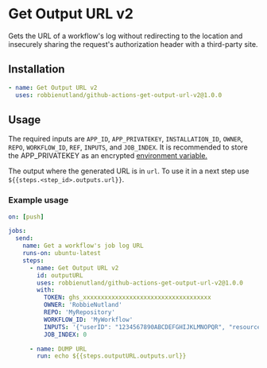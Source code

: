 # Get Output URL v2

Gets the URL of a workflow's log without redirecting to the location and insecurely sharing the request's authorization header with a third-party site.

## Installation
```yaml
- name: Get Output URL v2
  uses: robbienutland/github-actions-get-output-url-v2@1.0.0
```

## Usage

The required inputs are `APP_ID`, `APP_PRIVATEKEY`, `INSTALLATION_ID`, `OWNER`, `REPO`, `WORKFLOW_ID`, `REF`, `INPUTS`, and `JOB_INDEX`. It is recommended to store the APP_PRIVATEKEY as an encrypted [environment variable.](https://help.github.com/en/articles/virtual-environments-for-github-actions#creating-and-using-secrets-encrypted-variables)

The output where the generated URL is in `url`. To use it in a next step use `${{steps.<step_id>.outputs.url}}`.

### Example usage
```yaml
on: [push]

jobs:
  send:
    name: Get a workflow's job log URL 
    runs-on: ubuntu-latest
    steps:
      - name: Get Output URL v2
        id: outputURL
        uses: robbienutland/github-actions-get-output-url-v2@1.0.0
        with:
          TOKEN: ghs_xxxxxxxxxxxxxxxxxxxxxxxxxxxxxxxxxxxx
          OWNER: 'RobbieNutland'
          REPO: 'MyRepository'
          WORKFLOW_ID: 'MyWorkflow'
          INPUTS: '{"userID": "1234567890ABCDEFGHIJKLMNOPQR", "resource": "myData"}'
          JOB_INDEX: 0

      - name: DUMP URL
        run: echo ${{steps.outputURL.outputs.url}}

```
